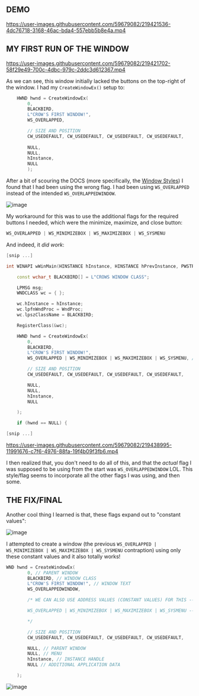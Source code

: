 ## DEMO


https://user-images.githubusercontent.com/59679082/219421536-4dc76718-3168-46ac-bda4-557ebb5b8e4a.mp4

## MY FIRST RUN OF THE WINDOW

https://user-images.githubusercontent.com/59679082/219421702-58f29e49-700c-4dbc-979c-2ddc3d612367.mp4

As we can see, this window initially lacked the buttons on the top-right of the window. I had my `CreateWindowEx()` setup to: 

```cpp
    HWND hwnd = CreateWindowEx(
        0,
        BLACKBIRD,
        L"CROW'S FIRST WINDOW!",
        WS_OVERLAPPED,

        // SIZE AND POSITION
        CW_USEDEFAULT, CW_USEDEFAULT, CW_USEDEFAULT, CW_USEDEFAULT,
        
        NULL,
        NULL,
        hInstance,
        NULL
        );
```

After a bit of scouring the DOCS (more specifically, the [Window Styles](https://learn.microsoft.com/en-us/windows/win32/winmsg/window-styles)) I found that I had been using the wrong flag. I had been using `WS_OVERLAPPED` instead of the intended `WS_OVERLAPPEDWINDOW`.

![image](https://user-images.githubusercontent.com/59679082/219434625-e943cf76-961f-4575-866b-e5b2648ee13e.png)

My workaround for this was to use the additional flags for the required buttons I needed, which were the minimize, maximize, and close button:

```cpp
WS_OVERLAPPED | WS_MINIMIZEBOX | WS_MAXIMIZEBOX | WS_SYSMENU
```

And indeed, it *did work*:

```cpp
[snip ...]

int WINAPI wWinMain(HINSTANCE hInstance, HINSTANCE hPrevInstance, PWSTR pCmdLine, int nCmdShow) {

    const wchar_t BLACKBIRD[] = L"CROWS WINDOW CLASS";

    LPMSG msg;
    WNDCLASS wc = { };

    wc.hInstance = hInstance;
    wc.lpfnWndProc = WndProc;
    wc.lpszClassName = BLACKBIRD;

    RegisterClass(&wc);

    HWND hwnd = CreateWindowEx(
        0,
        BLACKBIRD,
        L"CROW'S FIRST WINDOW!",
        WS_OVERLAPPED | WS_MINIMIZEBOX | WS_MAXIMIZEBOX | WS_SYSMENU, // FORCEFULLY SET THE WINDOW FLAGS ---> [MIN][MAX][CLOSE]

        // SIZE AND POSITION
        CW_USEDEFAULT, CW_USEDEFAULT, CW_USEDEFAULT, CW_USEDEFAULT,

        NULL,
        NULL,
        hInstance,
        NULL

    );

    if (hwnd == NULL) {

[snip ...]
```

https://user-images.githubusercontent.com/59679082/219438995-11991676-c7f6-4976-88fa-19f4b09f3fb6.mp4

I then realized that, you don't need to do all of this, and that the *actual* flag I was supposed to be using from the start was `WS_OVERLAPPEDWINDOW` LOL. This style/flag seems to incorporate all the other flags I was using, and then some.

## THE FIX/FINAL

Another cool thing I learned is that, these flags expand out to "constant values":

![image](https://user-images.githubusercontent.com/59679082/219439486-bc639404-2ebe-4c79-b718-d70564c3e239.png)

I attempted to create a window (the previous `WS_OVERLAPPED | WS_MINIMIZEBOX | WS_MAXIMIZEBOX | WS_SYSMENU` contraption) using only these constant values and it also totally works! 

```cpp
WND hwnd = CreateWindowEx(
        0, // PARENT WINDOW
        BLACKBIRD, // WINDOW CLASS
        L"CROW'S FIRST WINDOW!", // WINDOW TEXT
        WS_OVERLAPPEDWINDOW,

        /* WE CAN ALSO USE ADDRESS VALUES (CONSTANT VALUES) FOR THIS ---> WS_SYSMENU == 0x00080000L; FOR EXAMPLE, WE COULD ALSO DO THIS: 

        WS_OVERLAPPED | WS_MINIMIZEBOX | WS_MAXIMIZEBOX | WS_SYSMENU ---> 0x00000000L | 0x00020000L | 0x00010000L | 0x00080000L

        */

        // SIZE AND POSITION
        CW_USEDEFAULT, CW_USEDEFAULT, CW_USEDEFAULT, CW_USEDEFAULT,

        NULL, // PARENT WINDOW
        NULL, // MENU
        hInstance, // INSTANCE HANDLE
        NULL // ADDITIONAL APPLICATION DATA

    );
```

![image](https://user-images.githubusercontent.com/59679082/219440394-4edbb44a-046d-412b-a31a-47ffad72387c.png)
